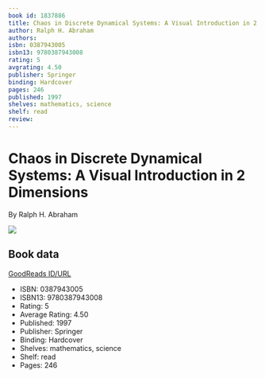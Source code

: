 ```yaml
---
book id: 1837886
title: Chaos in Discrete Dynamical Systems: A Visual Introduction in 2 Dimensions
author: Ralph H. Abraham
authors: 
isbn: 0387943005
isbn13: 9780387943008
rating: 5
avgrating: 4.50
publisher: Springer
binding: Hardcover
pages: 246
published: 1997
shelves: mathematics, science
shelf: read
review: 
---
```


# Chaos in Discrete Dynamical Systems: A Visual Introduction in 2 Dimensions

By Ralph H. Abraham

![](https://i.gr-assets.com/images/S/compressed.photo.goodreads.com/books/1189018029l/1837886._SX318_.jpg)

## Book data

[GoodReads ID/URL](https://www.goodreads.com/book/show/1837886)

- ISBN: 0387943005
- ISBN13: 9780387943008
- Rating: 5
- Average Rating: 4.50
- Published: 1997
- Publisher: Springer
- Binding: Hardcover
- Shelves: mathematics, science
- Shelf: read
- Pages: 246

